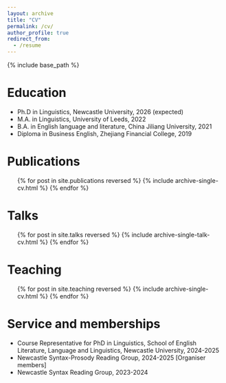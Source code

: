 ```yaml
---
layout: archive
title: "CV"
permalink: /cv/
author_profile: true
redirect_from:
  - /resume
---
```


{% include base_path %}

Education
======
* Ph.D in Linguistics, Newcastle University, 2026 (expected)
* M.A. in Linguistics, University of Leeds, 2022
* B.A. in English language and literature, China Jiliang University, 2021
* Diploma in Business English, Zhejiang Financial College, 2019

Publications
======
  <ul>{% for post in site.publications reversed %}
    {% include archive-single-cv.html %}
  {% endfor %}</ul>
  
Talks
======
  <ul>{% for post in site.talks reversed %}
    {% include archive-single-talk-cv.html  %}
  {% endfor %}</ul>
  
Teaching
======
  <ul>{% for post in site.teaching reversed %}
    {% include archive-single-cv.html %}
  {% endfor %}</ul>
  
Service and memberships
======
* Course Representative for PhD in Linguistics, School of English Literature, Language and Linguistics, Newcastle University, 2024-2025
* Newcastle Syntax-Prosody Reading Group, 2024-2025 [Organiser members]
* Newcastle Syntax Reading Group, 2023-2024
